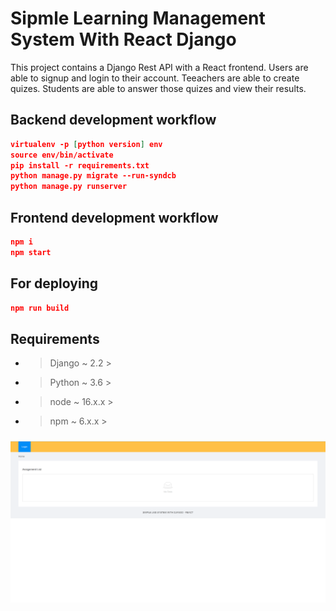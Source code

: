 # Sipmle Learning Management System With React Django



This project contains a Django Rest API with a React frontend. Users are able to signup and login to their account. Teeachers are able to create quizes. Students are able to answer those quizes and view their results.

## Backend development workflow

```json
virtualenv -p [python version] env
source env/bin/activate
pip install -r requirements.txt
python manage.py migrate --run-syndcb
python manage.py runserver
```

## Frontend development workflow

```json
npm i
npm start
```

## For deploying

```json
npm run build
```

## Requirements
- > Django ~ 2.2 > 
- > Python ~ 3.6  > 
- > node ~ 16.x.x > 
- > npm  ~ 6.x.x > 

###

![Thumbnail](thumb.png)